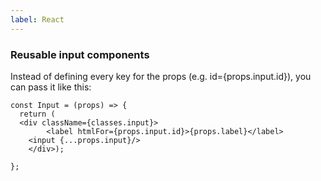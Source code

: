 ```yaml
---
label: React
---
```


### Reusable input components
Instead of defining every key for the props (e.g. id={props.input.id}), you can pass it like this:

```
const Input = (props) => {
  return (
  <div className={classes.input}>
		<label htmlFor={props.input.id}>{props.label}</label>
    <input {...props.input}/>
	</div>);

};
```